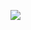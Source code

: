 <!-- swiper start -->
<div class="swiper oneSwiper">  
<div class="swiper-wrapper">  
<div class="swiper-slide">  
  
![](image-20230714142643620.png)  
  
</div>  
</div>  
<div class="swiper-pagination"></div>  
</div>
<!-- swiper finish -->